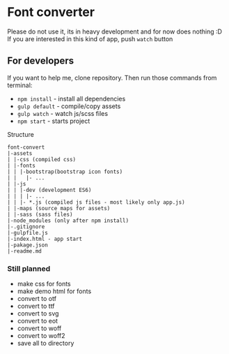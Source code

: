 # Font converter

Please do not use it, its in heavy development and for now does nothing :D
If you are interested in this kind of app, push `watch` button

## For developers

If you want to help me, clone repository. Then run those commands from terminal:
* `npm install` - install all dependencies
* `gulp default` - compile/copy assets
* `gulp watch` - watch js/scss files
* `npm start` - starts project 

Structure
```text
font-convert
|-assets
| |-css (compiled css)
| |-fonts
| | |-bootstrap(bootstrap icon fonts)
| |   |- ...
| |-js
| | |-dev (development ES6)
| | | |- ...
| | |- *.js (compiled js files - most likely only app.js)
| |-maps (source maps for assets)
| |-sass (sass files)
|-node_modules (only after npm install)
|-.gitignore
|-gulpfile.js
|-index.html - app start
|-pakage.json
|-readme.md
```

### Still planned

* make css for fonts
* make demo html for fonts
* convert to otf
* convert to ttf
* convert to svg
* convert to eot
* convert to woff
* convert to woff2
* save all to directory